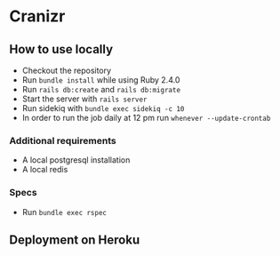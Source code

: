 # Cranizr

## How to use locally

* Checkout the repository
* Run `bundle install` while using Ruby 2.4.0
* Run `rails db:create` and `rails db:migrate`
* Start the server with `rails server`
* Run sidekiq with `bundle exec sidekiq -c 10`
* In order to run the job daily at 12 pm run `whenever --update-crontab`

### Additional requirements
* A local postgresql installation
* A local redis

### Specs
* Run `bundle exec rspec`

## Deployment on Heroku
